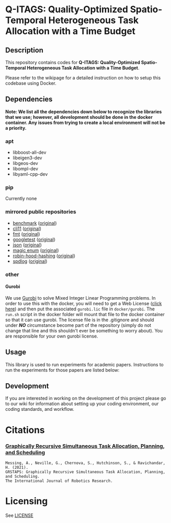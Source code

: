 # Q-ITAGS: Quality-Optimized Spatio-Temporal Heterogeneous Task Allocation with a Time Budget

## Description

This repository contains codes for **Q-ITAGS: Quality-Optimized Spatio-Temporal Heterogeneous Task Allocation with a Time Budget**. 

Please refer to the wikipage for a detailed instruction on how to setup this codebase using Docker.

## Dependencies

**Note: We list all the dependencies down below to recognize the libraries that we use; however, all development should
be done in the docker container. Any issues from trying to create a local environment will not be a priority.**

### apt

- libboost-all-dev
- libeigen3-dev
- libgeos-dev
- libompl-dev
- libyaml-cpp-dev

### pip

Currently none

### mirrored public repositories

- [benchmark](https://github.com/amessing/benchmark) ([original](https://github.com/google/benchmark))
- [cli11](https://github.com/amessing/cli11) ([original]())
- [fmt](https://github.com/amessing/fmt) ([original](https://github.com/fmtlib/fmt))
- [googletest](https://github.com/amessing/googletest) ([original](https://github.com/google/googletest))
- [json](https://github.com/amessing/json) ([original](https://github.com/nlohmann/json))
- [magic enum](https://github.com/amessing/magic_enum) ([original](https://github.com/Neargye/magic_enum))
- [robin-hood-hashing](https://github.com/amessing/robin-hood-hashing) ([original](https://github.com/martinus/robin-hood-hashing))
- [spdlog](https://github.com/amessing/spdlog) ([original](https://github.com/gabime/spdlog))

### other

#### Gurobi

We use [Gurobi](https://www.gurobi.com/) to solve Mixed Integer Linear Programming problems. In order to use this with
the docker, you will need to get a Web
License ([click here](https://www.gurobi.com/academia/academic-program-and-licenses/)) and then put the
associated ```gurobi.lic``` file in ```docker/gurobi```. The `run.sh` script in the docker folder will mount that file
to the docker container so that it can use gurobi. The license file is in the .gitignore and should under ___NO___
circumstance become part of the repository (simply do not change that line and this shouldn't ever be something to worry
about). You are responsible for your own gurobi license.

## Usage

This library is used to run experiments for academic papers. Instructions to run the experiments for those papers are
listed below:

## Development

If you are interested in working on the development of this project please go to our wiki for information about setting
up your coding environment, our coding standards, and workflow.

# Citations

### [Graphically Recursive Simultaneous Task Allocation, Planning, and Scheduling]()

```
Messing, A., Neville, G., Chernova, S., Hutchinson, S., & Ravichandar, H. (2021). 
GRSTAPS: Graphically Recursive Simultaneous Task Allocation, Planning, and Scheduling. 
The International Journal of Robotics Research.
```

# Licensing

See [LICENSE](LICENSE)
